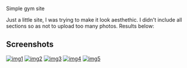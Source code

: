 
Simple gym site

Just a little site, I was trying to make it look aesthethic. I didn't include all sections so as not to upload too many photos. Results below:




## Screenshots

<a href="https://ibb.co/5Ffh8ZS"><img src="https://i.ibb.co/HdkTzZb/img1.png" alt="img1" border="0"></a>
<a href="https://ibb.co/4RD08fM"><img src="https://i.ibb.co/GQ1rWJk/img2.png" alt="img2" border="0"></a>
<a href="https://ibb.co/G3hJNPQ"><img src="https://i.ibb.co/HpJ23gT/img3.png" alt="img3" border="0"></a>
<a href="https://ibb.co/dfNdz80"><img src="https://i.ibb.co/qDHtPTM/img4.png" alt="img4" border="0"></a>
<a href="https://ibb.co/chWKZkD"><img src="https://i.ibb.co/CKjpYmh/img5.png" alt="img5" border="0"></a>


